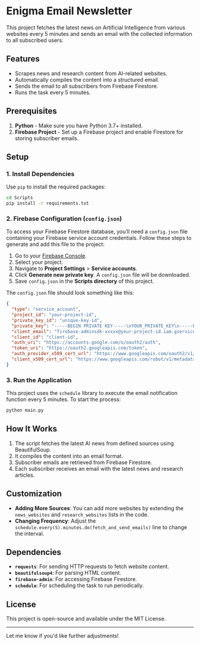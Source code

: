 # Enigma Email Newsletter

This project fetches the latest news on Artificial Intelligence from various websites every 5 minutes and sends an email with the collected information to all subscribed users.

## Features

- Scrapes news and research content from AI-related websites.
- Automatically compiles the content into a structured email.
- Sends the email to all subscribers from Firebase Firestore.
- Runs the task every 5 minutes.

## Prerequisites

1. **Python** - Make sure you have Python 3.7+ installed.
2. **Firebase Project** - Set up a Firebase project and enable Firestore for storing subscriber emails.

## Setup

### 1. Install Dependencies

Use `pip` to install the required packages:

```bash
cd Scripts
pip install -r requirements.txt
```

### 2. Firebase Configuration (`config.json`)

To access your Firebase Firestore database, you’ll need a `config.json` file containing your Firebase service account credentials. Follow these steps to generate and add this file to the project:

1. Go to your [Firebase Console](https://console.firebase.google.com/).
2. Select your project.
3. Navigate to **Project Settings** > **Service accounts**.
4. Click **Generate new private key**. A `config.json` file will be downloaded.
5. Save `config.json` in the **Scripts directory** of this project.

The `config.json` file should look something like this:

```json
{
  "type": "service_account",
  "project_id": "your-project-id",
  "private_key_id": "unique-key-id",
  "private_key": "-----BEGIN PRIVATE KEY-----\nYOUR_PRIVATE_KEY\n-----END PRIVATE KEY-----\n",
  "client_email": "firebase-adminsdk-xxxxx@your-project-id.iam.gserviceaccount.com",
  "client_id": "client-id",
  "auth_uri": "https://accounts.google.com/o/oauth2/auth",
  "token_uri": "https://oauth2.googleapis.com/token",
  "auth_provider_x509_cert_url": "https://www.googleapis.com/oauth2/v1/certs",
  "client_x509_cert_url": "https://www.googleapis.com/robot/v1/metadata/x509/firebase-adminsdk-xxxxx%40your-project-id.iam.gserviceaccount.com"
}
```

### 3. Run the Application

This project uses the `schedule` library to execute the email notification function every 5 minutes. To start the process:

```bash
python main.py
```

## How It Works

1. The script fetches the latest AI news from defined sources using BeautifulSoup.
2. It compiles the content into an email format.
3. Subscriber emails are retrieved from Firebase Firestore.
4. Each subscriber receives an email with the latest news and research articles.

## Customization

- **Adding More Sources**: You can add more websites by extending the `news_websites` and `research_websites` lists in the code.
- **Changing Frequency**: Adjust the `schedule.every(5).minutes.do(fetch_and_send_emails)` line to change the interval.

## Dependencies

- **`requests`**: For sending HTTP requests to fetch website content.
- **`beautifulsoup4`**: For parsing HTML content.
- **`firebase-admin`**: For accessing Firebase Firestore.
- **`schedule`**: For scheduling the task to run periodically.

## License

This project is open-source and available under the MIT License.

---

Let me know if you'd like further adjustments!